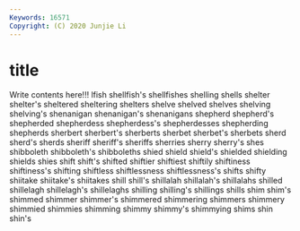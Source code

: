 ```yaml
---
Keywords: 16571
Copyright: (C) 2020 Junjie Li
---
```


# title

Write contents here!!!
lfish 
shellfish's
shellfishes 
shelling 
shells 
shelter 
shelter's 
sheltered 
sheltering 
shelters 
shelve 
shelved
shelves 
shelving 
shelving's 
shenanigan 
shenanigan's 
shenanigans 
shepherd 
shepherd's 
shepherded 
shepherdess
shepherdess's 
shepherdesses 
shepherding 
shepherds 
sherbert 
sherbert's 
sherberts 
sherbet 
sherbet's 
sherbets
sherd 
sherd's 
sherds 
sheriff 
sheriff's 
sheriffs 
sherries 
sherry 
sherry's 
shes
shibboleth 
shibboleth's 
shibboleths 
shied 
shield 
shield's 
shielded 
shielding 
shields 
shies
shift 
shift's 
shifted 
shiftier 
shiftiest 
shiftily 
shiftiness 
shiftiness's 
shifting 
shiftless
shiftlessness 
shiftlessness's 
shifts 
shifty 
shiitake 
shiitake's 
shiitakes 
shill 
shill's 
shillalah
shillalah's 
shillalahs 
shilled 
shillelagh 
shillelagh's 
shillelaghs 
shilling 
shilling's 
shillings 
shills
shim 
shim's 
shimmed 
shimmer 
shimmer's 
shimmered 
shimmering 
shimmers 
shimmery 
shimmied
shimmies 
shimming 
shimmy 
shimmy's 
shimmying 
shims 
shin 
shin's 

